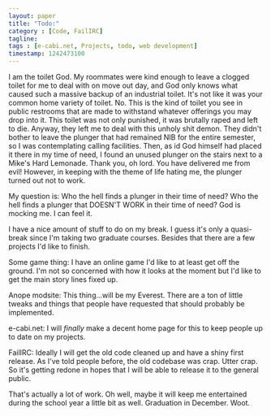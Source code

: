 ```yaml
---
layout: paper
title: "Todo:"
category : [Code, FailIRC]
tagline: 
tags : [e-cabi.net, Projects, todo, web development]
timestamp: 1242473100
---
```

I am the toilet God. My roommates were kind enough to leave a clogged toilet for me to deal with on move out day, and God only knows what caused such a massive backup of an industrial toilet. It's not like it was your common home variety of toilet. No. This is the kind of toilet you see in public restrooms that are made to withstand whatever offerings you may drop into it. This toilet was not only punished, it was brutally raped and left to die. Anyway, they left me to deal with this unholy shit demon. They didn't bother to leave the plunger that had remained NIB for the entire semester, so I was contemplating calling facilities. Then, as id God himself had placed it there in my time of need, I found an unused plunger on the stairs next to a Mike's Hard Lemonade. Thank you, oh lord. You have delivered me from evil! However, in keeping with the theme of life hating me, the plunger turned out not to work.

My question is: Who the hell finds a plunger in their time of need? Who the hell finds a plunger that DOESN'T WORK in their time of need? God is mocking me. I can feel it.

I have a nice amount of stuff to do on my break. I guess it's only a quasi-break since I'm taking two graduate courses. Besides that there are a few projects I'd like to finish.

Some game thing: I have an online game I'd like to at least get off the ground. I'm not so concerned with how it looks at the moment but I'd like to get the main story lines fixed up.

Anope modsite: This thing...will be my Everest. There are a ton of little tweaks and things that people have requested that should probably be implemented.

e-cabi.net: I will *finally* make a decent home page for this to keep people up to date on my projects.

FailIRC: Ideally I will get the old code cleaned up and have a shiny first release. As I've told people before, the old codebase was crap. Utter crap. So it's getting redone in hopes that I will be able to release it to the general public.

That's actually a lot of work. Oh well, maybe it will keep me entertained during the school year a little bit as well. Graduation in December. Woot.